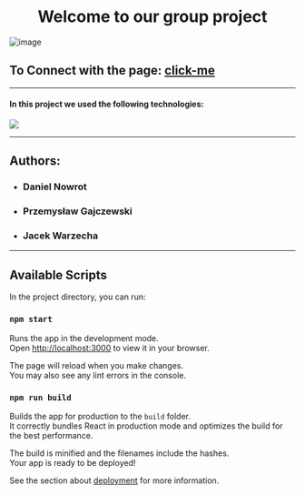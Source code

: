 <h1 align="center">Welcome to our group project</h1>

![image](public/movieBrowserGif.gif)

## To Connect with the page: [click-me](https://danielnowrot.github.io/movies-browser)

---

#### In this project we used the following technologies:

  <a href="https://skillicons.dev">
    <img src="https://skillicons.dev/icons?i=react,webpack,redux,js,html,css,styledcomponents,vscode,git,github,)%5D(https://skillicons.dev" />
  </a>

---

## Authors:

- ### Daniel Nowrot
- ### Przemysław Gajczewski
- ### Jacek Warzecha

---

## Available Scripts

In the project directory, you can run:

### `npm start`

Runs the app in the development mode.\
Open [http://localhost:3000](http://localhost:3000) to view it in your browser.

The page will reload when you make changes.\
You may also see any lint errors in the console.

### `npm run build`

Builds the app for production to the `build` folder.\
It correctly bundles React in production mode and optimizes the build for the best performance.

The build is minified and the filenames include the hashes.\
Your app is ready to be deployed!

See the section about [deployment](https://facebook.github.io/create-react-app/docs/deployment) for more information.
